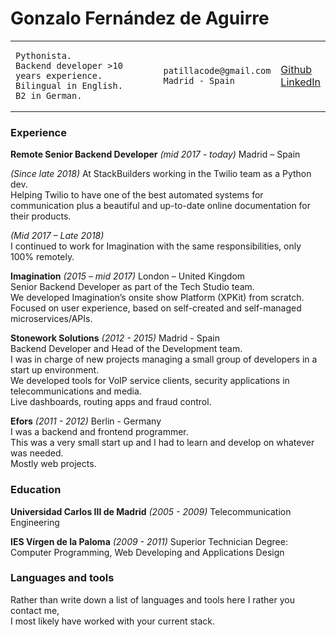 <h1>Gonzalo Fernández de Aguirre</h1>

<table>
<tr>
<td>

```
Pythonista.
Backend developer >10 years experience.
Bilingual in English.
B2 in German.
```

</td>
<td>

```
patillacode@gmail.com
Madrid - Spain
```

</td>

<td>

[Github](https://github.com/patillacode)\
[LinkedIn](https://www.linkedin.com/in/gonzalofernandezaguirre)

</td>
</tr>
</table>


### Experience

**Remote Senior Backend Developer** _(mid 2017 - today)_ Madrid – Spain

_(Since late 2018)_
At StackBuilders working in the Twilio team as a Python dev.\
Helping Twilio to have one of the best automated systems for communication plus a beautiful and up-to-date
online documentation for their products.

_(Mid 2017 – Late 2018)_\
I continued to work for Imagination with the same responsibilities, only 100% remotely.


**Imagination** _(2015 – mid 2017)_ London – United Kingdom\
Senior Backend Developer as part of the Tech Studio team.\
We developed Imagination’s onsite show Platform (XPKit) from scratch.\
Focused on user experience, based on self-created and self-managed microservices/APIs.


**Stonework Solutions** _(2012 - 2015)_ Madrid - Spain\
Backend Developer and Head of the Development team.\
I was in charge of new projects managing a small group of developers in a start up environment.\
We developed tools for VoIP service clients, security applications in telecommunications and media.\
Live dashboards, routing apps and fraud control.

**Efors** _(2011 - 2012)_ Berlin - Germany\
I was a backend and frontend programmer.\
This was a very small start up and I had to learn and develop on whatever was needed.\
Mostly web projects.


### Education

**Universidad Carlos III de Madrid** _(2005 - 2009)_
Telecommunication Engineering

**IES Vírgen de la Paloma** _(2009 - 2011)_
Superior Technician Degree: Computer Programming, Web Developing and Applications Design

### Languages and tools
Rather than write down a list of languages and tools here I rather you contact me,\
I most likely have worked with your current stack.

